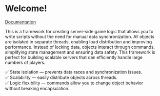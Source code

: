 # Welcome!

[Documentation](https://viachaslaubusel.github.io/NetworkGameEngine/)

This is a framework for creating server-side game logic that allows you to write scripts without the need for manual data synchronization. All objects are isolated in separate threads, enabling load distribution and improving performance. Instead of locking data, objects interact through commands, simplifying state management and ensuring data safety. This framework is perfect for building scalable servers that can efficiently handle large numbers of players.

✅ State isolation — prevents data races and synchronization issues.<br>
✅ Scalability — easily distribute objects across threads.<br>
✅ Logic flexibility — commands allow you to change object behavior without breaking encapsulation.<br>
